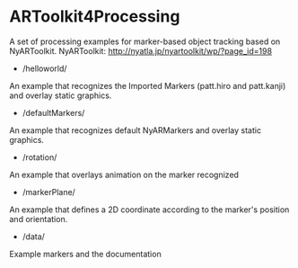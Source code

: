 # ARToolkit4Processing

A set of processing examples for marker-based object tracking based on NyARToolkit.
NyARToolkit: http://nyatla.jp/nyartoolkit/wp/?page_id=198

- /helloworld/

An example that recognizes the Imported Markers (patt.hiro and patt.kanji) and overlay static graphics.

- /defaultMarkers/

An example that recognizes default NyARMarkers and overlay static graphics.

- /rotation/

An example that overlays animation on the marker recognized

- /markerPlane/

An example that defines a 2D coordinate according to the marker's position and orientation.

- /data/

Example markers and the documentation
